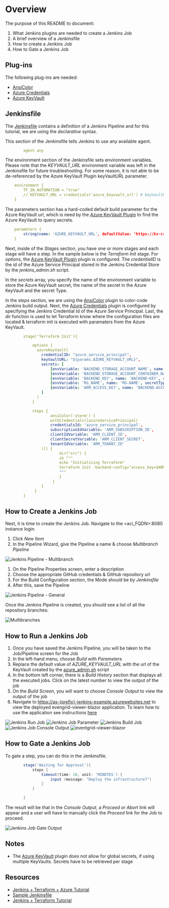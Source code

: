 # Overview

The purpose of this README to document:

1. What Jenkins plugins are needed to create a Jenkins Job
1. A brief overview of a Jenkinsfile
1. How to create a Jenkins Job
1. How to Gate a Jenkins Job

## Plug-ins

The following plug-ins are needed:

- [AnsiColor](https://plugins.jenkins.io/ansicolor/)
- [Azure Credentials](https://plugins.jenkins.io/azure-credentials/)
- [Azure KeyVault](https://plugins.jenkins.io/azure-keyvault/)

## Jenkinsfile

The [Jenkinsfile](https://www.jenkins.io/doc/book/pipeline/jenkinsfile/) contains a definition of a Jenkins Pipeline and for this tutorial, we are using the *declarative* syntax.

This section of the Jenkinsfile tells Jenkins to use any available agent.

```yaml
        agent any
```

The environment section of the Jenkinsfile sets environment variables.  Please note that the *KEYVAULT_URL* environment variable was left in the Jenkinsfile for future troubleshooting.  For some reason, it is not able to be de-referenced by the Azure KeyVault Plugin keyVaultURL parameter.

```yaml
    environment {
        TF_IN_AUTOMATION = "true"
        // KEYVAULT_URL = credentials('azure_keyvault_url') # keyVaultURL not able to be dereferenced with ${env.KEYVAULT_URL}, keeping for future reference
    }
```

The parameters section has a hard-coded default build parameter for the Azure KeyVault url, which is need by the [Azure KeyVault Plugin](https://plugins.jenkins.io/azure-keyvault/) to find the Azure KeyVault to query secrets.

```yaml
    parameters {
        string(name: 'AZURE_KEYVAULT_URL', defaultValue: 'https://kv-cse-jenkins-example.vault.azure.net')
    }
```

Next, inside of the *Stages* section, you have one or more stages and each stage will have a step.  In the sample below is the *Terraform Init* stage.  For *options*, the [Azure KeyVault Plugin](https://plugins.jenkins.io/azure-keyvault/) plugin is configured.  The *credentialID* is the id of the Azure Service Principal stored in the Jenkins Credential Store by the *jenkins_admin.sh* script.

In the *secrets* array, you specify the name of the environment variable to store the Azure KeyVault secret, the name of the secret in the Azure KeyVault and the secret Type.

In the *steps* section, we are using the [AnsiColor](https://plugins.jenkins.io/ansicolor/) plugin to color-code Jenkins build output.  Next, the [Azure Credentials](https://plugins.jenkins.io/azure-credentials/) plugin is configured by specifying the Jenkins Credential Id of the Azure Service Principal.  Last, the *dir* function is used to let Terraform know where the configuration files are located & terraform init is executed with paramaters from the Azure KeyVault.

```yaml
        stage('Terraform Init'){

            options {
              azureKeyVault(
                credentialID: "azure_service_principal",
                keyVaultURL: "${params.AZURE_KEYVAULT_URL}",
                secrets: [
                    [envVariable: 'BACKEND_STORAGE_ACCOUNT_NAME', name: 'BACKEND-STORAGE-ACCOUNT-NAME', secretType: 'Secret'],
                    [envVariable: 'BACKEND_STORAGE_ACCOUNT_CONTAINER_NAME', name: 'BACKEND-STORAGE-ACCOUNT-CONTAINER-NAME', secretType: 'Secret'],
                    [envVariable: 'BACKEND_KEY', name: 'BACKEND-KEY', secretType: 'Secret'],
                    [envVariable: 'RG_NAME', name: 'RG-NAME', secretType: 'Secret'],
                    [envVariable: 'ARM_ACCESS_KEY', name: 'BACKEND-ACCESS-KEY', secretType: 'Secret']
                ]
              )
            }

            steps {
                    ansiColor('xterm') {
                    withCredentials([azureServicePrincipal(
                    credentialsId: 'azure_service_principal',
                    subscriptionIdVariable: 'ARM_SUBSCRIPTION_ID',
                    clientIdVariable: 'ARM_CLIENT_ID',
                    clientSecretVariable: 'ARM_CLIENT_SECRET',
                    tenantIdVariable: 'ARM_TENANT_ID'
                )]) {
                        dir("src") {
                        sh """
                        echo "Initialising Terraform"
                        terraform init -backend-config="access_key=$ARM_ACCESS_KEY" -backend-config="storage_account_name=$BACKEND_STORAGE_ACCOUNT_NAME" -backend-config="container_name=$BACKEND_STORAGE_ACCOUNT_CONTAINER_NAME" -backend-config="key=$BACKEND_KEY" -backend-config="resource_group_name=$RG_NAME"
                        """
                        }
                     }
                }
             }
        }
```

## How to Create a Jenkins Job

Next, it is time to create the Jenkins Job.  Navigate to the <aci_FQDN>:8080 instance login.

1. Click *New Item*
1. In the Pipeline Wizard, give the Pipeline a name & choose *Multibranch Pipeline*

![Jenkins Pipeline - Multibranch](docs/images/create-jenkins-job-001.png)

1. On the Pipeline Properties screen, enter a description
1. Choose the appropriate GitHub credentials & GitHub repository url
1. For the Build Configuration section, the Mode should be *by Jenkinsfile*
1. After this, save the Pipeline

![Jenkins Pipeline - General](docs/images/create-jenkins-job-002.png)

Once the Jenkins Pipeline is created, you should see a list of all the repository branches:

![Multibranches](docs/images/create-jenkins-job-003.png)

## How to Run a Jenkins Job

1. Once you have saved the Jenkins Pipeline, you will be taken to the Job/Pipeline screen for the Job
1. In the left-hand menu, choose *Build with Parameters*
1. Replace the default value of *AZURE_KEYVAULT_URL* with the url of the KeyVault created by the [azure_admin.sh](scripts/azure_admin.sh) script
1. In the bottom left corner, there is a *Build History* section that displays all the executed jobs.  Click on the latest number to view the output of the job
1. On the *Build Screen*, you will want to choose *Console Output* to view the output of the job
1. Navigate to <https://as-{prefix}-jenkins-example.azurewebsites.net> to view the deployed evengrid-viewer-blazor application.  To learn how to use the application see instructions [here](https://github.com/azure-samples/eventgrid-viewer-blazor)

![Jenkins Run Job](docs/images/create-jenkins-job-004.png)
![Jenkins Job Parameter](docs/images/create-jenkins-job-005.png)
![Jenkins Build Job](docs/images/create-jenkins-job-006.png)
![Jenkins Job Console Output](docs/images/create-jenkins-job-007.png)
![eventgrid-viewer-blazor](docs/images/create-jenkins-job-008.png)

## How to Gate a Jenkins Job

To gate a step, you can do this in the Jenkinsfile.

```groovy
        stage('Waiting for Approval'){
            steps {
                timeout(time: 10, unit: 'MINUTES') {
                    input (message: "Deploy the infrastructure?")
                }
            }

        }

```

The result will be that in the *Console Output*, a *Proceed or Abort* link will appear and a user will have to manually click the *Proceed* link for the Job to proceed.

![Jenkins Job Gate Output](docs/images/create-jenkins-job-009.png)

## Notes

- The [Azure KeyVault](https://plugins.jenkins.io/azure-keyvault/) plugin does not allow for global secrets, if using multiple KeyVaults.  Secrets have to be retrieved per stage

## Resources

- [Jenkins + Terraform + Azure Tutorial](https://www.reddit.com/r/Terraform/comments/h0tdq3/automate_infrastructure_deployments_on_microsoft/)
- [Sample Jenkinsfile](https://github.com/TerraformingCloud/tf-cicd/blob/master/Jenkinsfile)
- [Jenkins + Terraform Tutorial](https://medium.com/@devopslearning/100-days-of-devops-day-34-terraform-pipeline-using-jenkins-a3d81975730f)
